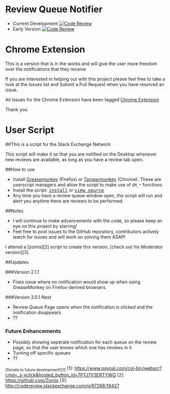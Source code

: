 # Review Queue Notifier 
- Current Development [![Code Review](http://www.zomis.net/codereview/shield/?qid=105615)](http://codereview.stackexchange.com/q/105615/18427)
- Early Version [![Code Review](http://www.zomis.net/codereview/shield/?qid=98619)](http://codereview.stackexchange.com/q/98619/18427)

# Chrome Extension

This is a version that is in the works and will give the user more freedom over the notifications that they receive

If you are interested in helping out with this project please feel free to take a look at the Issues list and Submit a Pull Request when you have resolved an issue.

All Issues for the Chrome Extension have been tagged [Chrome Extension](https://github.com/malachi26/ReviewQueueNotifier/issues?q=is%3Aopen+is%3Aissue+label%3A%22Chrome+Extension%22)

Thank you

# User Script

##This is a script for the Stack Exchange Network

This script will make it so that you are notified on the Desktop whenever new reviews are available, as long as you have a review tab open.

##How to use
- Install [Greasemonkey](http://www.greasespot.net/) (Firefox) or [Tampermonkey](http://tampermonkey.net/) (Chrome). These are userscript managers and allow the script to make use of `GM_*` functions
- Install the script: <kbd>[install](https://github.com/malachi26/ReviewQueueNotifier/raw/master/ReviewQueueNotification.user.js)</kbd> or <kbd>[view source](https://github.com/malachi26/ReviewQueueNotifier/blob/master/ReviewQueueNotification.user.js)</kbd>
- Any time you have a review queue window open, the script will run and alert you anytime there are reviews to be performed.

##Notes
- I will continue to make advancements with the code, so please keep an eye on this project by starring!
- Feel free to post issues to the GitHub repository, contributors actively watch for issues and will work on solving them ASAP!

I altered a [zomis][2] script to create this version, [check out his Moderator version][3].

##Updates

###Version 2.1.1

- Fixes issue where no notification would show up when using GreaseMonkey on Firefox-derived browsers.

###Version 3.0.1 Next

- Review Queue Page opens when the notification is clicked and the notification disappears
- ??

### Future Enhancements 

- Possibly showing seperate notification for each queue on the review page, so that the user knows which one has reviews in it
- Turning off specific queues
- ??


<sub>[Donate to future development!][1]</sub>
  [1]: https://www.paypal.com/cgi-bin/webscr?cmd=_s-xclick&hosted_button_id=7PTJ7V3ERTYWQ
  [2]: https://github.com/Zomis
  [3]: http://codereview.stackexchange.com/q/97268/18427

